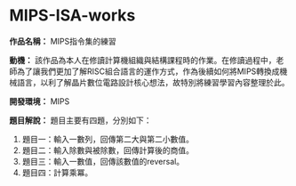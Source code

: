 # MIPS-ISA-works

**作品名稱：** MIPS指令集的練習

**動機：** 該作品為本人在修讀計算機組織與結構課程時的作業。在修讀過程中，老師為了讓我們更加了解RISC組合語言的運作方式，作為後續如何將MIPS轉換成機械語言，以利了解晶片數位電路設計核心想法，故特別將練習學習內容整理於此。

**開發環境：** MIPS

**題目解說：** 題目主要有四題，分別如下：
1. 題目一：輸入一數列，回傳第二大與第二小數值。
2. 題目二：輸入除數與被除數，回傳計算後的商值。
3. 題目三：輸入一數值，回傳該數值的reversal。
4. 題目四：計算乘冪。
